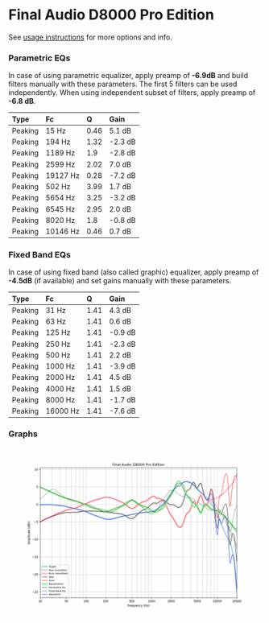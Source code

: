 # Final Audio D8000 Pro Edition
See [usage instructions](https://github.com/jaakkopasanen/AutoEq#usage) for more options and info.

### Parametric EQs
In case of using parametric equalizer, apply preamp of **-6.9dB** and build filters manually
with these parameters. The first 5 filters can be used independently.
When using independent subset of filters, apply preamp of **-6.8 dB**.

| Type    | Fc       |    Q | Gain    |
|:--------|:---------|:-----|:--------|
| Peaking | 15 Hz    | 0.46 | 5.1 dB  |
| Peaking | 194 Hz   | 1.32 | -2.3 dB |
| Peaking | 1189 Hz  | 1.9  | -2.8 dB |
| Peaking | 2599 Hz  | 2.02 | 7.0 dB  |
| Peaking | 19127 Hz | 0.28 | -7.2 dB |
| Peaking | 502 Hz   | 3.99 | 1.7 dB  |
| Peaking | 5654 Hz  | 3.25 | -3.2 dB |
| Peaking | 6545 Hz  | 2.95 | 2.0 dB  |
| Peaking | 8020 Hz  | 1.8  | -0.8 dB |
| Peaking | 10146 Hz | 0.46 | 0.7 dB  |

### Fixed Band EQs
In case of using fixed band (also called graphic) equalizer, apply preamp of **-4.5dB**
(if available) and set gains manually with these parameters.

| Type    | Fc       |    Q | Gain    |
|:--------|:---------|:-----|:--------|
| Peaking | 31 Hz    | 1.41 | 4.3 dB  |
| Peaking | 63 Hz    | 1.41 | 0.6 dB  |
| Peaking | 125 Hz   | 1.41 | -0.9 dB |
| Peaking | 250 Hz   | 1.41 | -2.3 dB |
| Peaking | 500 Hz   | 1.41 | 2.2 dB  |
| Peaking | 1000 Hz  | 1.41 | -3.9 dB |
| Peaking | 2000 Hz  | 1.41 | 4.5 dB  |
| Peaking | 4000 Hz  | 1.41 | 1.5 dB  |
| Peaking | 8000 Hz  | 1.41 | -1.7 dB |
| Peaking | 16000 Hz | 1.41 | -7.6 dB |

### Graphs
![](./Final%20Audio%20D8000%20Pro%20Edition.png)